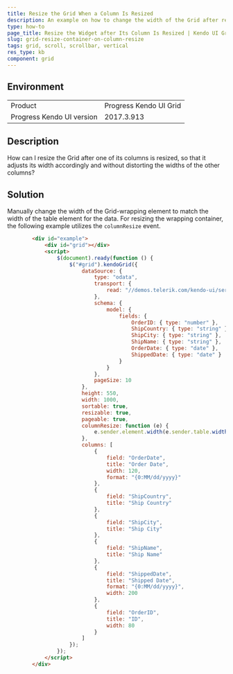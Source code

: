 ```yaml
---
title: Resize the Grid When a Column Is Resized
description: An example on how to change the width of the Grid after resizing any of its columns.
type: how-to
page_title: Resize the Widget after Its Column Is Resized | Kendo UI Grid
slug: grid-resize-container-on-column-resize
tags: grid, scroll, scrollbar, vertical
res_type: kb
component: grid
---
```


## Environment

<table>
 <tr>
  <td>Product</td>
  <td>Progress Kendo UI Grid</td>
 </tr>
 <tr>
  <td>Progress Kendo UI version</td>
  <td>2017.3.913</td>
 </tr>
</table>

## Description

How can I resize the Grid after one of its columns is resized, so that it adjusts its width accordingly and without distorting the widths of the other columns?

## Solution

Manually change the width of the Grid-wrapping element to match the width of the table element for the data. For resizing the wrapping container, the following example utilizes the `columnResize` event.

```html
        <div id="example">
            <div id="grid"></div>
            <script>
            	$(document).ready(function () {
            		$("#grid").kendoGrid({
            			dataSource: {
            				type: "odata",
            				transport: {
            					read: "//demos.telerik.com/kendo-ui/service/Northwind.svc/Orders"
            				},
            				schema: {
            					model: {
            						fields: {
            							OrderID: { type: "number" },
            							ShipCountry: { type: "string" },
            							ShipCity: { type: "string" },
            							ShipName: { type: "string" },
            							OrderDate: { type: "date" },
            							ShippedDate: { type: "date" }
            						}
            					}
            				},
            				pageSize: 10
            			},
            			height: 550,
						width: 1000,
            			sortable: true,
            			resizable: true,
            			pageable: true,
            			columnResize: function (e) {
            				e.sender.element.width(e.sender.table.width() + 17);
            			},
            			columns: [
                            {
                            	field: "OrderDate",
                            	title: "Order Date",
                            	width: 120,
                            	format: "{0:MM/dd/yyyy}"
                            },
                            {
                            	field: "ShipCountry",
                            	title: "Ship Country"
                            },
                            {
                            	field: "ShipCity",
                            	title: "Ship City"
                            },
                            {
                            	field: "ShipName",
                            	title: "Ship Name"
                            },
                            {
                            	field: "ShippedDate",
                            	title: "Shipped Date",
                            	format: "{0:MM/dd/yyyy}",
                            	width: 200
                            },
                            {
                            	field: "OrderID",
                            	title: "ID",
                            	width: 80
                            }
            			]
            		});
            	});
            </script>
        </div>
```
